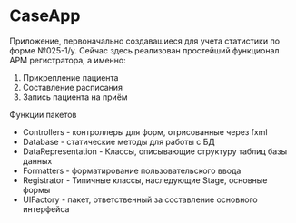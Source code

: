 # CaseApp

Приложение, первоначально создавашиеся для учета статистики по форме №025-1/у. 
Сейчас здесь реализован простейший функционал АРМ регистратора, а именно:
1. Прикрепление пациента
2. Составление расписания
3. Запись пациента на приём

Функции пакетов
- Controllers - контроллеры для форм, отрисованные через fxml
- Database - статические методы для работы с БД
- DataRepresentation - Классы, описывающие структуру таблиц  базы данных
- Formatters - форматирование пользовательского ввода
- Registrator - Типичные классы, наследующие Stage, основные формы
- UIFactory - пакет, ответственный за составление основного интерфейса 
